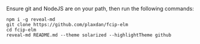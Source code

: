 Ensure git and NodeJS are on your path, then run the following commands:

```
npm i -g reveal-md
git clone https://github.com/plaxdan/fcip-elm
cd fcip-elm
reveal-md README.md --theme solarized --highlightTheme github
```
